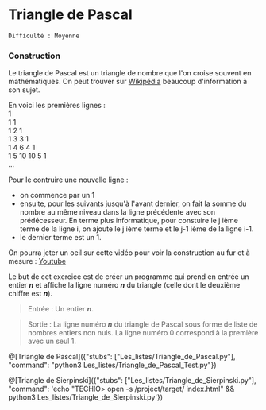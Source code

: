 # Triangle de Pascal
`Difficulté : Moyenne`

### Construction

Le triangle de Pascal est un triangle de nombre que l'on croise souvent en mathématiques. On peut trouver sur [Wikipédia](https://fr.wikipedia.org/wiki/Triangle_de_Pascal) beaucoup d'information à son sujet.

En voici les premières lignes : <br/>
1<br/>
1 1<br/>
1 2 1<br/>
1 3 3 1<br/>
1 4 6 4 1<br/>
1 5 10 10 5 1<br/>
...

Pour le contruire une nouvelle ligne :
+ on commence par un 1
+ ensuite, pour les suivants jusqu'à l'avant dernier, on fait la somme du nombre au même niveau dans la ligne précédente avec son prédécesseur. En terme plus informatique, pour constuire le j ième terme de la ligne i, on ajoute le j ième terme et le j-1 ième de la ligne i-1.
+ le dernier terme est un 1.

On pourra jeter un oeil sur cette vidéo pour voir la construction au fur et à mesure : [Youtube](https://youtu.be/N1Pw-QYPTSo?t=3m42s)

Le but de cet exercice est de créer un programme qui prend en entrée un entier ***n*** et affiche la ligne numéro ***n*** du triangle (celle dont le deuxième chiffre est ***n***).

> Entrée : Un entier ***n***.

> Sortie : La ligne numéro ***n*** du triangle de Pascal sous forme de liste de nombres entiers non nuls. La ligne numéro 0 correspond à la première avec un seul 1.

@[Triangle de Pascal]({"stubs": ["Les_listes/Triangle_de_Pascal.py"], "command": "python3 Les_listes/Triangle_de_Pascal_Test.py"})

@[Triangle de Sierpinski]({"stubs": ["Les_listes/Triangle_de_Sierpinski.py"], "command": 'echo "TECHIO> open -s /project/target/ index.html" && python3 Les_listes/Triangle_de_Sierpinski.py'})



